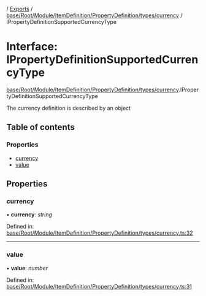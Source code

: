 [](../README.md) / [Exports](../modules.md) / [base/Root/Module/ItemDefinition/PropertyDefinition/types/currency](../modules/base_root_module_itemdefinition_propertydefinition_types_currency.md) / IPropertyDefinitionSupportedCurrencyType

# Interface: IPropertyDefinitionSupportedCurrencyType

[base/Root/Module/ItemDefinition/PropertyDefinition/types/currency](../modules/base_root_module_itemdefinition_propertydefinition_types_currency.md).IPropertyDefinitionSupportedCurrencyType

The currency definition is described by an object

## Table of contents

### Properties

- [currency](base_root_module_itemdefinition_propertydefinition_types_currency.ipropertydefinitionsupportedcurrencytype.md#currency)
- [value](base_root_module_itemdefinition_propertydefinition_types_currency.ipropertydefinitionsupportedcurrencytype.md#value)

## Properties

### currency

• **currency**: *string*

Defined in: [base/Root/Module/ItemDefinition/PropertyDefinition/types/currency.ts:32](https://github.com/onzag/itemize/blob/0e9b128c/base/Root/Module/ItemDefinition/PropertyDefinition/types/currency.ts#L32)

___

### value

• **value**: *number*

Defined in: [base/Root/Module/ItemDefinition/PropertyDefinition/types/currency.ts:31](https://github.com/onzag/itemize/blob/0e9b128c/base/Root/Module/ItemDefinition/PropertyDefinition/types/currency.ts#L31)
